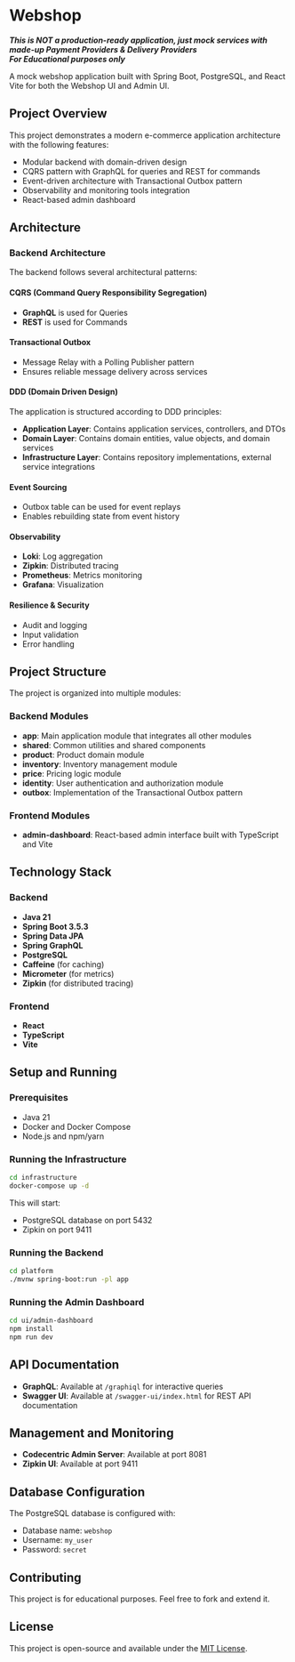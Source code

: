 # Webshop

***This is NOT a production-ready application, just mock services with made-up Payment Providers & Delivery Providers***  
***For Educational purposes only***

A mock webshop application built with Spring Boot, PostgreSQL, and React Vite for both the Webshop UI and Admin UI.

## Project Overview

This project demonstrates a modern e-commerce application architecture with the following features:

- Modular backend with domain-driven design
- CQRS pattern with GraphQL for queries and REST for commands
- Event-driven architecture with Transactional Outbox pattern
- Observability and monitoring tools integration
- React-based admin dashboard

## Architecture

### Backend Architecture

The backend follows several architectural patterns:

#### CQRS (Command Query Responsibility Segregation)
- **GraphQL** is used for Queries
- **REST** is used for Commands

#### Transactional Outbox
- Message Relay with a Polling Publisher pattern
- Ensures reliable message delivery across services

#### DDD (Domain Driven Design)
The application is structured according to DDD principles:
- **Application Layer**: Contains application services, controllers, and DTOs
- **Domain Layer**: Contains domain entities, value objects, and domain services
- **Infrastructure Layer**: Contains repository implementations, external service integrations

#### Event Sourcing
- Outbox table can be used for event replays
- Enables rebuilding state from event history

#### Observability
- **Loki**: Log aggregation
- **Zipkin**: Distributed tracing
- **Prometheus**: Metrics monitoring
- **Grafana**: Visualization

#### Resilience & Security
- Audit and logging
- Input validation
- Error handling

## Project Structure

The project is organized into multiple modules:

### Backend Modules

- **app**: Main application module that integrates all other modules
- **shared**: Common utilities and shared components
- **product**: Product domain module
- **inventory**: Inventory management module
- **price**: Pricing logic module
- **identity**: User authentication and authorization module
- **outbox**: Implementation of the Transactional Outbox pattern

### Frontend Modules

- **admin-dashboard**: React-based admin interface built with TypeScript and Vite

## Technology Stack

### Backend
- **Java 21**
- **Spring Boot 3.5.3**
- **Spring Data JPA**
- **Spring GraphQL**
- **PostgreSQL**
- **Caffeine** (for caching)
- **Micrometer** (for metrics)
- **Zipkin** (for distributed tracing)

### Frontend
- **React**
- **TypeScript**
- **Vite**

## Setup and Running

### Prerequisites
- Java 21
- Docker and Docker Compose
- Node.js and npm/yarn

### Running the Infrastructure
```bash
cd infrastructure
docker-compose up -d
```

This will start:
- PostgreSQL database on port 5432
- Zipkin on port 9411

### Running the Backend
```bash
cd platform
./mvnw spring-boot:run -pl app
```

### Running the Admin Dashboard
```bash
cd ui/admin-dashboard
npm install
npm run dev
```

## API Documentation

- **GraphQL**: Available at `/graphiql` for interactive queries
- **Swagger UI**: Available at `/swagger-ui/index.html` for REST API documentation

## Management and Monitoring

- **Codecentric Admin Server**: Available at port 8081
- **Zipkin UI**: Available at port 9411

## Database Configuration

The PostgreSQL database is configured with:
- Database name: `webshop`
- Username: `my_user`
- Password: `secret`

## Contributing

This project is for educational purposes. Feel free to fork and extend it.

## License

This project is open-source and available under the [MIT License](LICENSE).